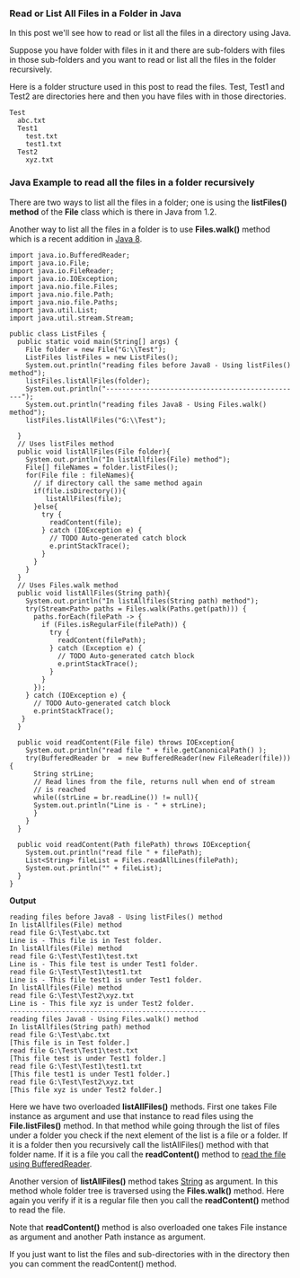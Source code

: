 ### Read or List All Files in a Folder in Java

In this post we'll see how to read or list all the files in a directory using Java.

Suppose you have folder with files in it and there are sub-folders with files in those sub-folders and you want to read or list all the files in the folder recursively.

Here is a folder structure used in this post to read the files. Test, Test1 and Test2 are directories here and then you have files with in those directories.

```
Test
  abc.txt
  Test1
    test.txt
    test1.txt
  Test2
    xyz.txt
```

### Java Example to read all the files in a folder recursively

There are two ways to list all the files in a folder; one is using the **listFiles() method** of the **File** class which is there in Java from 1.2.

Another way to list all the files in a folder is to use **Files.walk()** method which is a recent addition in [Java 8](https://www.netjstech.com/2015/05/interface-static-method-in-java-8.html).

```
import java.io.BufferedReader;
import java.io.File;
import java.io.FileReader;
import java.io.IOException;
import java.nio.file.Files;
import java.nio.file.Path;
import java.nio.file.Paths;
import java.util.List;
import java.util.stream.Stream;

public class ListFiles {
  public static void main(String[] args) {
    File folder = new File("G:\\Test");
    ListFiles listFiles = new ListFiles();
    System.out.println("reading files before Java8 - Using listFiles() method");
    listFiles.listAllFiles(folder);
    System.out.println("-------------------------------------------------");
    System.out.println("reading files Java8 - Using Files.walk() method");
    listFiles.listAllFiles("G:\\Test");

  }
  // Uses listFiles method  
  public void listAllFiles(File folder){
    System.out.println("In listAllfiles(File) method");
    File[] fileNames = folder.listFiles();
    for(File file : fileNames){
      // if directory call the same method again
      if(file.isDirectory()){
         listAllFiles(file);
      }else{
        try {
          readContent(file);
        } catch (IOException e) {
          // TODO Auto-generated catch block
          e.printStackTrace();
        }
      }
    }
  }
  // Uses Files.walk method   
  public void listAllFiles(String path){
    System.out.println("In listAllfiles(String path) method");
    try(Stream<Path> paths = Files.walk(Paths.get(path))) {
      paths.forEach(filePath -> {
        if (Files.isRegularFile(filePath)) {
          try {
            readContent(filePath);
          } catch (Exception e) {
            // TODO Auto-generated catch block
            e.printStackTrace();
          }
        }
      });
    } catch (IOException e) {
      // TODO Auto-generated catch block
      e.printStackTrace();
   } 
  }
     
  public void readContent(File file) throws IOException{
    System.out.println("read file " + file.getCanonicalPath() );
    try(BufferedReader br  = new BufferedReader(new FileReader(file))){
      String strLine;
      // Read lines from the file, returns null when end of stream 
      // is reached
      while((strLine = br.readLine()) != null){
      System.out.println("Line is - " + strLine);
      }
    }
  }
     
  public void readContent(Path filePath) throws IOException{
    System.out.println("read file " + filePath);
    List<String> fileList = Files.readAllLines(filePath);
    System.out.println("" + fileList);
  }   
}
```

**Output**

```
reading files before Java8 - Using listFiles() method
In listAllfiles(File) method
read file G:\Test\abc.txt
Line is - This file is in Test folder.
In listAllfiles(File) method
read file G:\Test\Test1\test.txt
Line is - This file test is under Test1 folder.
read file G:\Test\Test1\test1.txt
Line is - This file test1 is under Test1 folder.
In listAllfiles(File) method
read file G:\Test\Test2\xyz.txt
Line is - This file xyz is under Test2 folder.
-------------------------------------------------
reading files Java8 - Using Files.walk() method
In listAllfiles(String path) method
read file G:\Test\abc.txt
[This file is in Test folder.]
read file G:\Test\Test1\test.txt
[This file test is under Test1 folder.]
read file G:\Test\Test1\test1.txt
[This file test1 is under Test1 folder.]
read file G:\Test\Test2\xyz.txt
[This file xyz is under Test2 folder.]
```

Here we have two overloaded **listAllFiles()** methods. First one takes File instance as argument and use that instance to read files using the **File.listFiles()** method. In that method while going through the list of files under a folder you check if the next element of the list is a file or a folder. If it is a folder then you recursively call the listAllFiles() method with that folder name. If it is a file you call the **readContent()** method to [read the file using BufferedReader](https://www.netjstech.com/2016/05/how-to-read-file-java-bufferedreader.html).

Another version of **listAllFiles()** method takes [String](https://www.netjstech.com/2016/07/string-in-java.html) as argument. In this method whole folder tree is traversed using the **Files.walk()** method. Here again you verify if it is a regular file then you call the **readContent()** method to read the file.

Note that **readContent()** method is also overloaded one takes File instance as argument and another Path instance as argument.

If you just want to list the files and sub-directories with in the directory then you can comment the readContent() method.